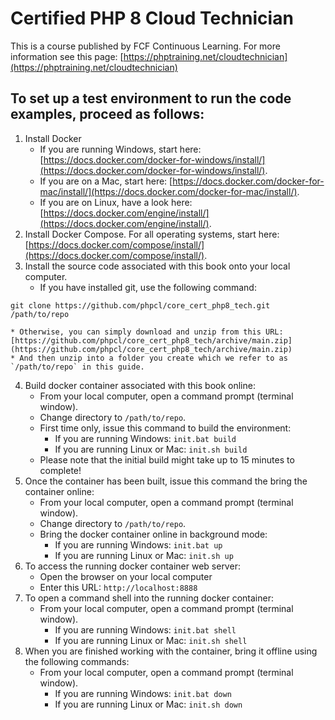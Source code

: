 # Certified PHP 8 Cloud Technician
This is a course published by FCF Continuous Learning.
For more information see this page: [https://phptraining.net/cloudtechnician](https://phptraining.net/cloudtechnician)


## To set up a test environment to run the code examples, proceed as follows:
1. Install Docker
    * If you are running Windows, start here: [https://docs.docker.com/docker-for-windows/install/](https://docs.docker.com/docker-for-windows/install/).
    * If you are on a Mac, start here: [https://docs.docker.com/docker-for-mac/install/](https://docs.docker.com/docker-for-mac/install/).
    * If you are on Linux, have a look here: [https://docs.docker.com/engine/install/](https://docs.docker.com/engine/install/).
2. Install Docker Compose.  For all operating systems, start here: [https://docs.docker.com/compose/install/](https://docs.docker.com/compose/install/).
3. Install the source code associated with this book onto your local computer.
    * If you have installed git, use the following command:
```
git clone https://github.com/phpcl/core_cert_php8_tech.git /path/to/repo
```
    * Otherwise, you can simply download and unzip from this URL: [https://github.com/phpcl/core_cert_php8_tech/archive/main.zip](https://github.com/phpcl/core_cert_php8_tech/archive/main.zip)
    * And then unzip into a folder you create which we refer to as `/path/to/repo` in this guide.
4. Build docker container associated with this book online:
    * From your local computer, open a command prompt (terminal window).
    * Change directory to `/path/to/repo`.
    * First time only, issue this command to build  the environment:
      * If you are running Windows: `init.bat build`
      * If you are running Linux or Mac: `init.sh build`
    * Please note that the initial build might take up to 15 minutes to complete!
5. Once the container has been built, issue this command the bring the container online:
    * From your local computer, open a command prompt (terminal window).
    * Change directory to `/path/to/repo`.
    * Bring the docker container online in background mode:
      * If you are running Windows: `init.bat up`
      * If you are running Linux or Mac: `init.sh up`
6. To access the running docker container web server:
    * Open the browser on your local computer
    * Enter this URL: `http://localhost:8888`
7. To open a command shell into the running docker container:
    * From your local computer, open a command prompt (terminal window).
      * If you are running Windows: `init.bat shell`
      * If you are running Linux or Mac: `init.sh shell`
8. When you are finished working with the container, bring it offline using the following commands:
    * From your local computer, open a command prompt (terminal window).
      * If you are running Windows: `init.bat down`
      * If you are running Linux or Mac: `init.sh down`
